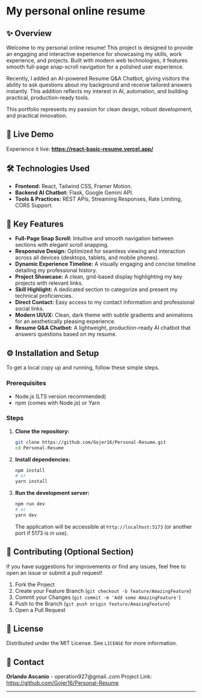 # My personal online resume

## ✨ Overview

Welcome to my personal online resume! This project is designed to provide an engaging and interactive experience for showcasing my skills, work experience, and projects. Built with modern web technologies, it features smooth full-page snap-scroll navigation for a polished user experience.

Recently, I added an AI-powered Resume Q&A Chatbot, giving visitors the ability to ask questions about my background and receive tailored answers instantly. This addition reflects my interest in AI, automation, and building practical, production-ready tools.

This portfolio represents my passion for clean design, robust development, and practical innovation.

## 🚀 Live Demo

Experience it live: **https://react-basic-resume.vercel.app/**

## 🛠️ Technologies Used

* **Frontend:** React, Tailwind CSS, Framer Motion.
* **Backend AI Chatbot:** Flask, Google Gemini API.
* **Tools & Practices:** REST APIs, Streaming Responses, Rate Limiting, CORS Support.

## 🌟 Key Features

* **Full-Page Snap Scroll:** Intuitive and smooth navigation between sections with elegant scroll snapping.
* **Responsive Design:** Optimized for seamless viewing and interaction across all devices (desktops, tablets, and mobile phones).
* **Dynamic Experience Timeline:** A visually engaging and concise timeline detailing my professional history.
* **Project Showcase:** A clean, grid-based display highlighting my key projects with relevant links.
* **Skill Highlight:** A dedicated section to categorize and present my technical proficiencies.
* **Direct Contact:** Easy access to my contact information and professional social links.
* **Modern UI/UX:** Clean, dark theme with subtle gradients and animations for an aesthetically pleasing experience.
* **Resume Q&A Chatbot:** A lightweight, production-ready AI chatbot that answers questions based on my resume.

## ⚙️ Installation and Setup

To get a local copy up and running, follow these simple steps.

### Prerequisites

* Node.js (LTS version recommended)
* npm (comes with Node.js) or Yarn

### Steps

1.  **Clone the repository:**
    ```bash
    git clone https://github.com/Gojer16/Personal-Resume.git
    cd Personal-Resume
    ```
2.  **Install dependencies:**
    ```bash
    npm install
    # or
    yarn install
    ```
3.  **Run the development server:**
    ```bash
    npm run dev
    # or
    yarn dev
    ```
    The application will be accessible at `http://localhost:5173` (or another port if 5173 is in use).

## 🤝 Contributing (Optional Section)

If you have suggestions for improvements or find any issues, feel free to open an issue or submit a pull request!

1.  Fork the Project
2.  Create your Feature Branch (`git checkout -b feature/AmazingFeature`)
3.  Commit your Changes (`git commit -m 'Add some AmazingFeature'`)
4.  Push to the Branch (`git push origin feature/AmazingFeature`)
5.  Open a Pull Request

## 📄 License

Distributed under the MIT License. See `LICENSE` for more information.

## 📧 Contact

**Orlando Ascanio** - operation927@gmail..com
Project Link: https://github.com/Gojer16/Personal-Resume

---
